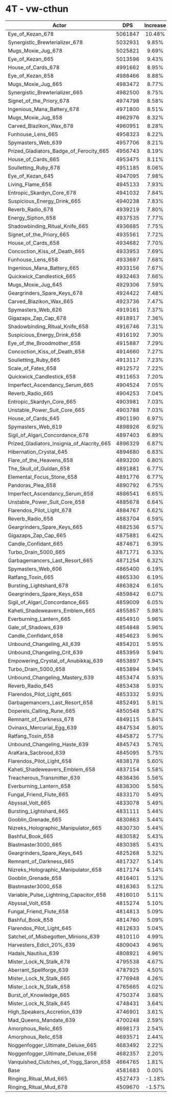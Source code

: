 # 4T - vw-cthun
| Actor | DPS | Increase |
|---|:---:|:---:|
|Eye_of_Kezan_678|5061847|10.48%|
|Synergistic_Brewterializer_678|5032931|9.85%|
|Mugs_Moxie_Jug_678|5025821|9.69%|
|Eye_of_Kezan_665|5013596|9.43%|
|House_of_Cards_678|4991662|8.95%|
|Eye_of_Kezan_658|4988466|8.88%|
|Mugs_Moxie_Jug_665|4983472|8.77%|
|Synergistic_Brewterializer_665|4982500|8.75%|
|Signet_of_the_Priory_678|4974798|8.58%|
|Ingenious_Mana_Battery_678|4971800|8.51%|
|Mugs_Moxie_Jug_658|4962976|8.32%|
|Carved_Blazikon_Wax_678|4960951|8.28%|
|Funhouse_Lens_665|4958323|8.22%|
|Spymasters_Web_639|4957706|8.21%|
|Prized_Gladiators_Badge_of_Ferocity_665|4956743|8.19%|
|House_of_Cards_665|4953475|8.11%|
|Soulletting_Ruby_678|4951185|8.06%|
|Eye_of_Kezan_645|4947095|7.98%|
|Living_Flame_658|4945133|7.93%|
|Entropic_Skardyn_Core_678|4941032|7.84%|
|Suspicious_Energy_Drink_665|4940238|7.83%|
|Reverb_Radio_678|4939219|7.80%|
|Energy_Siphon_658|4937535|7.77%|
|Shadowbinding_Ritual_Knife_665|4936685|7.75%|
|Signet_of_the_Priory_665|4935561|7.72%|
|House_of_Cards_658|4934682|7.70%|
|Concoction_Kiss_of_Death_665|4933953|7.69%|
|Funhouse_Lens_658|4933697|7.68%|
|Ingenious_Mana_Battery_665|4933156|7.67%|
|Quickwick_Candlestick_665|4932463|7.66%|
|Mugs_Moxie_Jug_645|4929306|7.59%|
|Geargrinders_Spare_Keys_678|4924422|7.48%|
|Carved_Blazikon_Wax_665|4923736|7.47%|
|Spymasters_Web_626|4919161|7.37%|
|Gigazaps_Zap_Cap_678|4918917|7.36%|
|Shadowbinding_Ritual_Knife_658|4916746|7.31%|
|Suspicious_Energy_Drink_658|4916192|7.30%|
|Eye_of_the_Broodmother_658|4915887|7.29%|
|Concoction_Kiss_of_Death_658|4914660|7.27%|
|Soulletting_Ruby_665|4913117|7.23%|
|Scale_of_Fates_658|4912572|7.22%|
|Quickwick_Candlestick_658|4911653|7.20%|
|Imperfect_Ascendancy_Serum_665|4904524|7.05%|
|Reverb_Radio_665|4904253|7.04%|
|Entropic_Skardyn_Core_665|4903981|7.03%|
|Unstable_Power_Suit_Core_665|4903788|7.03%|
|House_of_Cards_645|4901190|6.97%|
|Spymasters_Web_619|4898926|6.92%|
|Sigil_of_Algari_Concordance_678|4897403|6.89%|
|Prized_Gladiators_Insignia_of_Alacrity_665|4896329|6.87%|
|Hibernation_Crystal_645|4894680|6.83%|
|Flare_of_the_Heavens_658|4893200|6.80%|
|The_Skull_of_Guldan_658|4891881|6.77%|
|Elemental_Focus_Stone_658|4891776|6.77%|
|Pandoras_Plea_658|4890792|6.75%|
|Imperfect_Ascendancy_Serum_658|4886541|6.65%|
|Unstable_Power_Suit_Core_658|4885678|6.64%|
|Flarendos_Pilot_Light_678|4884767|6.62%|
|Reverb_Radio_658|4883704|6.59%|
|Geargrinders_Spare_Keys_665|4882536|6.57%|
|Gigazaps_Zap_Cap_665|4875881|6.42%|
|Candle_Confidant_665|4874671|6.39%|
|Turbo_Drain_5000_665|4871771|6.33%|
|Garbagemancers_Last_Resort_665|4871254|6.32%|
|Spymasters_Web_606|4865400|6.19%|
|Ratfang_Toxin_665|4865330|6.19%|
|Bursting_Lightshard_678|4863824|6.16%|
|Geargrinders_Spare_Keys_658|4859842|6.07%|
|Sigil_of_Algari_Concordance_665|4859009|6.05%|
|Kaheti_Shadeweavers_Emblem_665|4855857|5.98%|
|Everburning_Lantern_665|4854910|5.96%|
|Gale_of_Shadows_639|4854848|5.96%|
|Candle_Confidant_658|4854623|5.96%|
|Unbound_Changeling_All_639|4854201|5.95%|
|Unbound_Changeling_Crit_639|4853959|5.94%|
|Empowering_Crystal_of_Anubikkaj_639|4853897|5.94%|
|Turbo_Drain_5000_658|4853894|5.94%|
|Unbound_Changeling_Mastery_639|4853474|5.93%|
|Reverb_Radio_645|4853438|5.93%|
|Flarendos_Pilot_Light_665|4853332|5.93%|
|Garbagemancers_Last_Resort_658|4852491|5.91%|
|Doperels_Calling_Rune_665|4850548|5.87%|
|Remnant_of_Darkness_678|4849115|5.84%|
|Ovinaxs_Mercurial_Egg_639|4847534|5.80%|
|Ratfang_Toxin_658|4845872|5.77%|
|Unbound_Changeling_Haste_639|4845743|5.76%|
|AraKara_Sacbrood_639|4845095|5.75%|
|Flarendos_Pilot_Light_658|4838178|5.60%|
|Kaheti_Shadeweavers_Emblem_658|4837154|5.58%|
|Treacherous_Transmitter_639|4836436|5.56%|
|Everburning_Lantern_658|4836300|5.56%|
|Fungal_Friend_Flute_665|4833170|5.49%|
|Abyssal_Volt_665|4833078|5.49%|
|Bursting_Lightshard_665|4831111|5.44%|
|Gooblin_Grenade_665|4830863|5.44%|
|Nizreks_Holographic_Manipulator_665|4830730|5.44%|
|Bashful_Book_665|4830582|5.43%|
|Blastmaster3000_665|4830385|5.43%|
|Geargrinders_Spare_Keys_645|4825268|5.32%|
|Remnant_of_Darkness_665|4817327|5.14%|
|Nizreks_Holographic_Manipulator_658|4817174|5.14%|
|Gooblin_Grenade_658|4816401|5.12%|
|Blastmaster3000_658|4816363|5.12%|
|Variable_Pulse_Lightning_Capacitor_658|4816010|5.11%|
|Abyssal_Volt_658|4815274|5.10%|
|Fungal_Friend_Flute_658|4814813|5.09%|
|Bashful_Book_658|4814760|5.09%|
|Flarendos_Pilot_Light_645|4812633|5.04%|
|Satchel_of_Misbegotten_Minions_639|4810110|4.99%|
|Harvesters_Edict_20%_639|4809043|4.96%|
|Hadals_Nautilus_639|4808921|4.96%|
|Mister_Lock_N_Stalk_678|4795538|4.67%|
|Aberrant_Spellforge_639|4787925|4.50%|
|Mister_Lock_N_Stalk_665|4776948|4.26%|
|Mister_Lock_N_Stalk_658|4765665|4.02%|
|Burst_of_Knowledge_665|4750374|3.68%|
|Mister_Lock_N_Stalk_645|4748431|3.64%|
|High_Speakers_Accretion_639|4746901|3.61%|
|Mad_Queens_Mandate_639|4700248|2.59%|
|Amorphous_Relic_665|4698173|2.54%|
|Amorphous_Relic_658|4693571|2.44%|
|Noggenfogger_Ultimate_Deluxe_665|4683492|2.22%|
|Noggenfogger_Ultimate_Deluxe_658|4682357|2.20%|
|Vanquished_Clutches_of_Yogg_Saron_658|4664765|1.81%|
|Base|4581683|0.00%|
|Ringing_Ritual_Mud_665|4527473|-1.18%|
|Ringing_Ritual_Mud_678|4509670|-1.57%|
